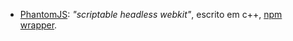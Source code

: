 - [PhantomJS](https://github.com/ariya/phantomjs): *"scriptable headless webkit"*, escrito em c++, [npm wrapper](https://github.com/Medium/phantomjs).

